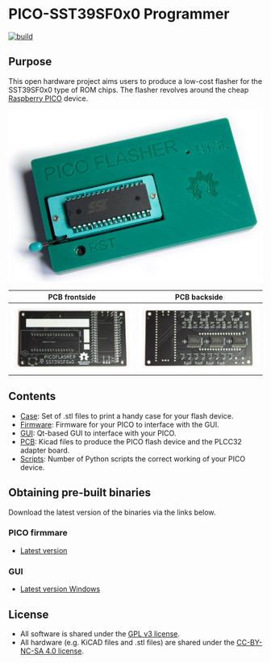 # PICO-SST39SF0x0 Programmer

[![build](https://github.com/ifilot/pico-sst39sf0x0-programmer/actions/workflows/build.yml/badge.svg)](https://github.com/ifilot/pico-sst39sf0x0-programmer/actions/workflows/build.yml)

## Purpose

This open hardware project aims users to produce a low-cost flasher for the
SST39SF0x0 type of ROM chips. The flasher revolves around the cheap
[Raspberry PICO](https://www.raspberrypi.com/products/raspberry-pi-pico/) device.

![Image of the PICO Flasher device](img/pico-flasher.jpg)

PCB frontside | PCB backside
------------- | ------------
![PCB frontside](img/pico-flasher-pcb-front.jpg) | ![PCB backside](img/pico-flasher-pcb-back.jpg)

## Contents

* [Case](case): Set of .stl files to print a handy case for your flash device.
* [Firmware](firmware): Firmware for your PICO to interface with the GUI.
* [GUI](gui): Qt-based GUI to interface with your PICO.
* [PCB](pcb): Kicad files to produce the PICO flash device and the PLCC32 adapter board.
* [Scripts](scripts): Number of Python scripts the correct working of your PICO
  device.

## Obtaining pre-built binaries

Download the latest version of the binaries via the links below.

### PICO firmmare 
* [Latest version](https://github.com/ifilot/pico-sst39sf0x0-programmer/releases/latest/download/pico-sst39sf0x0-programmer-firmware.uf2)

### GUI
* [Latest version Windows](https://github.com/ifilot/pico-sst39sf0x0-programmer/releases/latest/download/pico-sst39sf0x0-programmer-installer-win64.exe)

## License

* All software is shared under the [GPL v3 license](https://www.gnu.org/licenses/gpl-3.0).
* All hardware (e.g. KiCAD files and .stl files) are shared under the [CC-BY-NC-SA 4.0 license](https://creativecommons.org/licenses/by-nc-sa/4.0/).
